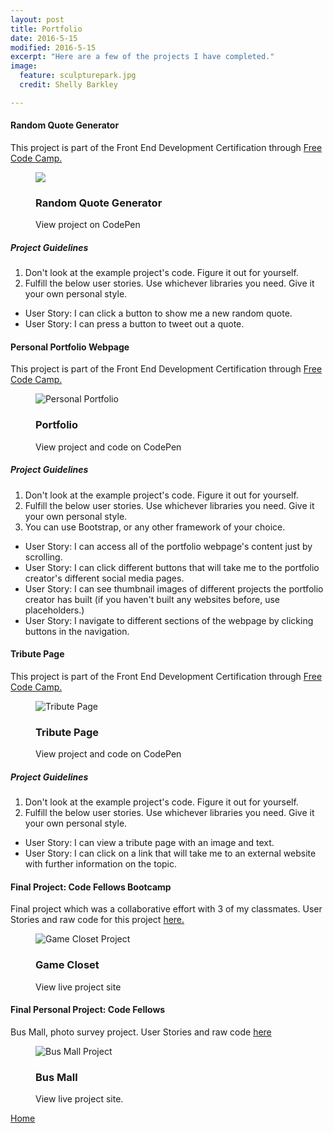 ```yaml
---
layout: post  
title: Portfolio  
date: 2016-5-15
modified: 2016-5-15
excerpt: "Here are a few of the projects I have completed."
image:
  feature: sculpturepark.jpg
  credit: Shelly Barkley

---
```


<div class="well">
<h4>Random Quote Generator</h4>
<p>This project is part of the Front End Development Certification through
<a href="https://www.freecodecamp.com/"> Free Code Camp.</a>
</p>
<figure class="caption-title">
<img src="http://res.cloudinary.com/recklessmoxie/image/upload/q_100/v1466103475/Screen_Shot_2016-06-16_at_11.57.07_AM_iq3vtx.png">
<figcaption>
<h3>Random Quote Generator</h3>
<p> View project on CodePen</p>
<i class ="fa fa-codepen text-center"></i>
</figcaption>
<a href="http://codepen.io/RecklessMoxie/pen/BzKKLP/"></a>
</figure>
<h5>Project Guidelines</h5>
<ol>
<li>Don't look at the example project's code. Figure it out for yourself.</li>
<li>Fulfill the below user stories. Use whichever libraries you need. Give it your own personal style.</li>
</ol>
<ul>
<li>User Story: I can click a button to show me a new random quote.</li>
<li>User Story: I can press a button to tweet out a quote.</li>
</ul>
</div>
<div class="well">
<h4>Personal Portfolio Webpage</h4>
<p>This project is part of the Front End Development Certification through
  <a href="https://www.freecodecamp.com/"> Free Code Camp.</a>
</p>
<figure class="caption-title">
  <img src="http://res.cloudinary.com/recklessmoxie/image/upload/c_fit,h_320,q_100,w_440/v1463346256/Screen_Shot_2016-05-15_at_2.03.47_PM_fnnssl.png" alt="Personal Portfolio">
<figcaption>
  <h3>Portfolio</h3>
  <p>View project and code on CodePen</p>
  <i class="fa fa-codepen text-center"></i>
</figcaption>
  <a href="http://codepen.io/RecklessMoxie/full/PNePoM/"></a>
</figure>
<h5>Project Guidelines</h5>
<ol>
<li>Don't look at the example project's code. Figure it out for yourself.</li>
<li>Fulfill the below user stories. Use whichever libraries you need. Give it your own personal style.</li>
<li>You can use Bootstrap, or any other framework of your choice.</li>
</ol>
<ul>
<li>User Story: I can access all of the portfolio webpage's content just by scrolling.</li>
<li>User Story: I can click different buttons that will take me to the portfolio creator's different social media pages.</li>
<li>User Story: I can see thumbnail images of different projects the portfolio creator has built (if you haven't built any websites before, use placeholders.)</li>
<li>User Story: I navigate to different sections of the webpage by clicking buttons in the navigation.</li>
</ul>
</div>

<div class="well">
  <h4>Tribute Page</h4>
  <p>This project is part of the Front End Development Certification through
  <a href="https://www.freecodecamp.com/"> Free Code Camp.</a></p>
<figure class="caption-title">
  <img  src="http://res.cloudinary.com/recklessmoxie/image/upload/c_crop,h_320,q_100,w_440,x_156,y_214/v1462596674/tribute.jpg" alt="Tribute Page">
<figcaption>
  <h3>Tribute Page</h3>
  <p>View project and code on CodePen</p>
  <i class="fa fa-codepen text-center"></i>
</figcaption>
  <a href="http://codepen.io/RecklessMoxie/full/jqzQEV/"></a>
</figure>
  <h5>Project Guidelines</h5>
  <ol>  
  <li>Don't look at the example project's code. Figure it out for yourself.</li>
  <li>Fulfill the below user stories. Use whichever libraries you need. Give it your own personal style.</li>
  </ol>
  <ul>
  <li>User Story: I can view a tribute page with an image and text.</li>
  <li>User Story: I can click on a link that will take me to an external website with further information on the topic.</li>
  </ul>
</div>

<div class="well">
  <h4>Final Project: Code Fellows Bootcamp</h4>
  <p>Final project which was a collaborative effort with 3 of my classmates.
  User Stories and raw code for this project
  <a href="https://github.com/CarrieShort/game-closet"> here.</a></p>
<figure class="caption-title">
  <img src="http://res.cloudinary.com/recklessmoxie/image/upload/c_scale,h_320,w_440/v1462595781/game-closet.jpg" alt="Game Closet Project"/>
<figcaption>
  <h3>Game Closet</h3>
  <p>View live project site</p>
  <i class="fa fa-long-arrow-right"></i>
</figcaption>
  <a href="http://carrieshort.github.io/game-closet/index.html"></a>
</figure>
</div>

<div class="well">
  <h4>Final Personal Project: Code Fellows</h4>
  <p>Bus Mall, photo survey project.
  User Stories and raw code
  <a href="https://github.com/recklessmoxie/bus-mall">here</a></p>
<figure class="caption-title">
  <img src="http://res.cloudinary.com/recklessmoxie/image/upload/c_lfill,g_center,h_320,q_100,w_440/v1462651233/bus-mall-project.jpg" alt="Bus Mall Project">
<figcaption>
  <h3>Bus Mall</h3>
  <p>View live project site.</p>
  <i class="fa fa-long-arrow-right"></i>
</figcaption>
  <a href="http://www.recklessmoxie.com/bus-mall/"></a>
</figure>  
</div>

<div markdown="0"><a href="http://www.recklessmoxie.com" class="btn pull-right"> Home <i class="fa fa-long-arrow-right fa-lg"></i> </a></div>
